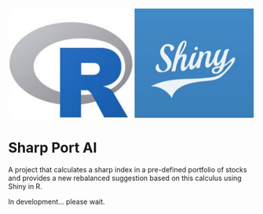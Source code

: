 ![logo.png](README/logo.png)
# Sharp Port AI
A project that calculates a sharp index in a pre-defined portfolio of stocks and provides a new rebalanced suggestion based on this calculus using Shiny in R.

In development... please wait.